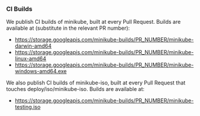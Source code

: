 ### CI Builds

We publish CI builds of minikube, built at every Pull Request. Builds are available at (substitute in the relevant PR number):

- https://storage.googleapis.com/minikube-builds/PR_NUMBER/minikube-darwin-amd64
- https://storage.googleapis.com/minikube-builds/PR_NUMBER/minikube-linux-amd64
- https://storage.googleapis.com/minikube-builds/PR_NUMBER/minikube-windows-amd64.exe

We also publish CI builds of minikube-iso, built at every Pull Request that touches deploy/iso/minikube-iso. Builds are available at:

- https://storage.googleapis.com/minikube-builds/PR_NUMBER/minikube-testing.iso
